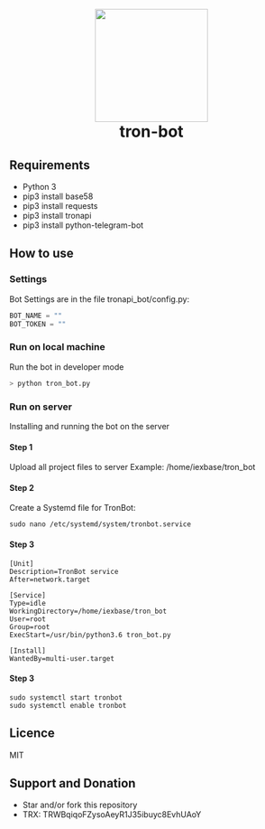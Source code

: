 <h1 align="center">
  <br>
  <img align="center" width="200" src="https://ipfs.io/ipfs/Qma9VaxkjQL33d2WZp6ERQGCKXHVvkAfZF9vkmMdrkch2T">
  <br>
  tron-bot
  <br>
</h1>

## Requirements

* Python 3
* pip3 install base58
* pip3 install requests
* pip3 install tronapi
* pip3 install python-telegram-bot

## How to use

### Settings
Bot Settings are in the file tronapi_bot/config.py:

```python
BOT_NAME = ""
BOT_TOKEN = ""
```
### Run on local machine
Run the bot in developer mode

```bash
> python tron_bot.py
```

### Run on server
Installing and running the bot on the server

#### Step 1
Upload all project files to server
Example: /home/iexbase/tron_bot

#### Step 2
Create a Systemd file for TronBot:
```
sudo nano /etc/systemd/system/tronbot.service
```

#### Step 3
```
[Unit]
Description=TronBot service
After=network.target

[Service]
Type=idle
WorkingDirectory=/home/iexbase/tron_bot
User=root
Group=root
ExecStart=/usr/bin/python3.6 tron_bot.py

[Install]
WantedBy=multi-user.target
```
#### Step 3
```
sudo systemctl start tronbot
sudo systemctl enable tronbot
```

## Licence
MIT

## Support and Donation
* Star and/or fork this repository
* TRX: TRWBqiqoFZysoAeyR1J35ibuyc8EvhUAoY
